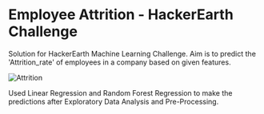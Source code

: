# Employee Attrition - HackerEarth Challenge
Solution for HackerEarth Machine Learning Challenge. 
Aim is to predict the 'Attrition_rate' of employees in a company based on given features.

![Attrition](https://miro.medium.com/max/1400/1*oRKwlu787m3gjN-wDEKL_g.png)

Used Linear Regression and Random Forest Regression to make the predictions after Exploratory Data Analysis and Pre-Processing.
